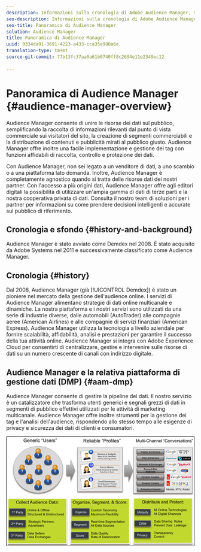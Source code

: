 ```yaml
---
description: Informazioni sulla cronologia di Adobe Audience Manager, sui tipi di dati raccolti, sulla segmentazione, sui rapporti e altro ancora.
seo-description: Informazioni sulla cronologia di Adobe Audience Manager, sui tipi di dati raccolti, sulla segmentazione, sui rapporti e altro ancora.
seo-title: Panoramica di Audience Manager
solution: Audience Manager
title: Panoramica di Audience Manager
uuid: 9334da91-3691-4223-a433-cca35a980a6e
translation-type: tm+mt
source-git-commit: 77b13fc37aa0a61b0740ff8c2694e11e2349ec12

---
```



# Panoramica di Audience Manager {#audience-manager-overview}

Audience Manager consente di unire le risorse dei dati sul pubblico, semplificando la raccolta di informazioni rilevanti dal punto di vista commerciale sui visitatori del sito, la creazione di segmenti commerciabili e la distribuzione di contenuti e pubblicità mirati al pubblico giusto. Audience Manager offre inoltre una facile implementazione e gestione dei tag con funzioni affidabili di raccolta, controllo e protezione dei dati.

Con Audience Manager, non sei legato a un venditore di dati, a uno scambio o a una piattaforma lato domanda. Inoltre, Audience Manager è completamente agnostico quando si tratta delle risorse dati dei nostri partner. Con l'accesso a più origini dati, Audience Manager offre agli editori digitali la possibilità di utilizzare un'ampia gamma di dati di terze parti e la nostra cooperativa privata di dati. Consulta il nostro team di soluzioni per i partner per informazioni su come prendere decisioni intelligenti e accurate sul pubblico di riferimento.

## Cronologia e sfondo {#history-and-background}

Audience Manager è stato avviato come Demdex nel 2008. È stato acquisito da Adobe Systems nel 2011 e successivamente classificato come Audience Manager.

## Cronologia {#history}

Dal 2008, Audience Manager (già [!UICONTROL Demdex]) è stato un pioniere nel mercato della gestione dell'audience online. I servizi di Audience Manager alimentano strategie di dati online multicanale e dinamiche. La nostra piattaforma e i nostri servizi sono utilizzati da una serie di industrie diverse, dalle automobili (AutoTrader) alle compagnie aeree (American Airlines) e alle compagnie di servizi finanziari (American Express). Audience Manager utilizza la tecnologia a livello aziendale per fornire scalabilità, affidabilità, analisi e prestazioni per garantire il successo della tua attività online. Audience Manager si integra con Adobe Experience Cloud per consentirti di centralizzare, gestire e intervenire sulle risorse di dati su un numero crescente di canali con indirizzo digitale.

## Audience Manager e la relativa piattaforma di gestione dati (DMP) {#aam-dmp}

Audience Manager consente di gestire la pipeline dei dati. Il nostro servizio è un catalizzatore che trasforma utenti generici e segnali grezzi di dati in segmenti di pubblico effettivi utilizzati per le attività di marketing multicanale. Audience Manager offre inoltre strumenti per la gestione dei tag e l'analisi dell'audience, rispondendo allo stesso tempo alle esigenze di privacy e sicurezza dei dati di clienti e consumatori.

![](assets/am_overview_80.png)
